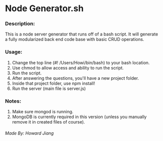 Node Generator.sh
===============
### Description:
This is a node server generator that runs off of a bash script. It will generate a fully modularized back end code base with basic CRUD operations.

### Usage:
1. Change the top line (#! /Users/Howi/bin/bash) to your bash location.
2. Use chmod to allow access and ability to run the script.
3. Run the script.
4. After answering the questions, you'll have a new project folder.
5. Inside that project folder, use npm install!
6. Run the server (main file is server.js)

### Notes:
1. Make sure mongod is running.
2. MongoDB is currently required in this version (unless you manually remove it in created files of course).

###### Made By: <i>Howard Jiang</i>